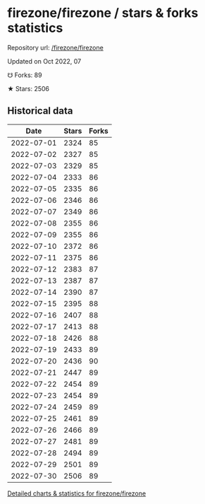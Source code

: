 # firezone/firezone / stars & forks statistics

Repository url: [/firezone/firezone](https://github.com/firezone/firezone)

Updated on Oct 2022, 07

☋ Forks: 89

★ Stars: 2506

## Historical data
| Date | Stars | Forks |
|------|-------|-------|
| 2022-07-01 | 2324 | 85 | 
| 2022-07-02 | 2327 | 85 | 
| 2022-07-03 | 2329 | 85 | 
| 2022-07-04 | 2333 | 86 | 
| 2022-07-05 | 2335 | 86 | 
| 2022-07-06 | 2346 | 86 | 
| 2022-07-07 | 2349 | 86 | 
| 2022-07-08 | 2355 | 86 | 
| 2022-07-09 | 2355 | 86 | 
| 2022-07-10 | 2372 | 86 | 
| 2022-07-11 | 2375 | 86 | 
| 2022-07-12 | 2383 | 87 | 
| 2022-07-13 | 2387 | 87 | 
| 2022-07-14 | 2390 | 87 | 
| 2022-07-15 | 2395 | 88 | 
| 2022-07-16 | 2407 | 88 | 
| 2022-07-17 | 2413 | 88 | 
| 2022-07-18 | 2426 | 88 | 
| 2022-07-19 | 2433 | 89 | 
| 2022-07-20 | 2436 | 90 | 
| 2022-07-21 | 2447 | 89 | 
| 2022-07-22 | 2454 | 89 | 
| 2022-07-23 | 2454 | 89 | 
| 2022-07-24 | 2459 | 89 | 
| 2022-07-25 | 2461 | 89 | 
| 2022-07-26 | 2466 | 89 | 
| 2022-07-27 | 2481 | 89 | 
| 2022-07-28 | 2494 | 89 | 
| 2022-07-29 | 2501 | 89 | 
| 2022-07-30 | 2506 | 89 | 


[Detailed charts & statistics for firezone/firezone](https://reviewgithub.com/rep/firezone/firezone)
